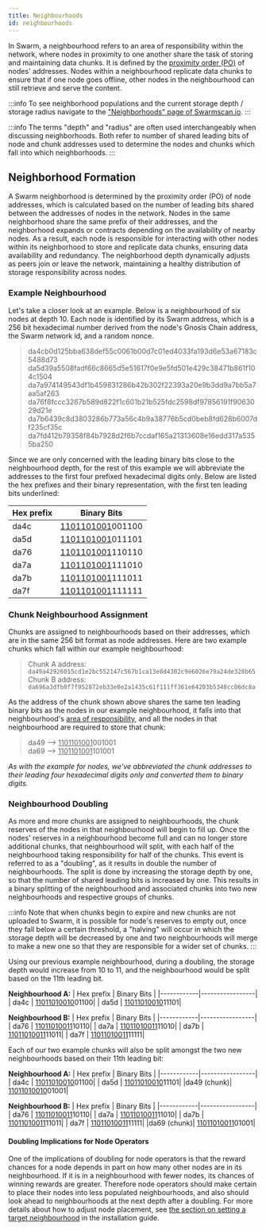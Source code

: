 ```yaml
---
title: Neighbourhoods
id: neighbourhoods
---
```


In Swarm, a neighbourhood refers to an area of responsibility within the network, where nodes in proximity to one another share the task of storing and maintaining data chunks. It is defined by the [proximity order (PO)](/docs/learn/glossary#proximity-order-po) of nodes' addresses. Nodes within a neighbourhood replicate data chunks to ensure that if one node goes offline, other nodes in the neighbourhood can still retrieve and serve the content.


:::info
To see neighborhood populations and the current storage depth / storage radius navigate to the ["Neighborhoods" page of Swarmscan.io](https://swarmscan.io/neighborhoods).
:::

:::info
The terms "depth" and "radius" are often used interchangeably when discussing neighborhoods. Both refer to number of shared leading bits of node and chunk addresses used to determine the nodes and chunks which fall into which neighborhoods.
:::

## Neighborhood Formation

A Swarm neighborhood is determined by the proximity order (PO) of node addresses, which is calculated based on the number of leading bits shared between the addresses of nodes in the network. Nodes in the same neighborhood share the same prefix of their addresses, and the neighborhood expands or contracts depending on the availability of nearby nodes. As a result, each node is responsible for interacting with other nodes within its neighborhood to store and replicate data chunks, ensuring data availability and redundancy. The neighborhood depth dynamically adjusts as peers join or leave the network, maintaining a healthy distribution of storage responsibility across nodes.

### Example Neighbourhood

Let's take a closer look at an example. Below is a neighbourhood of six nodes at depth 10. Each node is identified by its Swarm address, which is a 256 bit hexadecimal number derived from the node's Gnosis Chain address, the Swarm network id, and a random nonce.  

> da4cb0d125bba638def55c0061b00d7c01ed4033fa193d6e53a67183c5488d73
> da5d39a5508fadf66c8665d5e51617f0e9e5fd501e429c38471b861f104c1504
> da7a974149543df1b459831286b42b302f22393a20e9b3dd9a7bb5a7aa5af263
> da76f8fccc3267b589d822f1c601b21b525fdc2598df97856191f9063029d21e
> da7b6439c8d3803286b773a56c4b9a38776b5cd0beb8fd628b6007df235cf35c
> da7fd412b79358f84b7928d2f6b7ccdaf165a21313608e16edd317a5355ba250

Since we are only concerned with the leading binary bits close to the neighbourhood depth, for the rest of this example we will abbreviate the addresses to the first four prefixed hexadecimal digits only. Below are listed the hex prefixes and their binary representation, with the first ten leading bits underlined:

| Hex prefix | Binary Bits     |
|------------|-----------------|
| da4c       | <u>1101101001</u>001100|
| da5d       | <u>1101101001</u>011101|
| da76       | <u>1101101001</u>110110|
| da7a       | <u>1101101001</u>111010|
| da7b       | <u>1101101001</u>111011|
| da7f       | <u>1101101001</u>111111|

### Chunk Neighbourhood Assignment

Chunks are assigned to neighbourhoods based on their addresses, which are in the same 256 bit format as node addresses. Here are two example chunks which fall within our example neighbourhood:

> Chunk A address: `da49a42926015cd1e2bc552147c567b1ca13e8d4302c9e6026e79a24de328b65`   
> Chunk B address: `da696a3dfb0f7f952872eb33e0e2a1435c61f111ff361e64203b5348cc06dc8a`   

As the address of the chunk shown above shares the same ten leading binary bits as the nodes in our example neighbourhood, it falls into that neighbourhood's [area of responsibility](/docs/learn/glossary#2-area-of-responsibility-related-depths), and all the nodes in that neighbourhood are required to store that chunk:

> da49 --> <u>1101101001</u>001001  
> da69 --> <u>1101101001</u>101001 


*As with the example for nodes, we've abbreviated the chunk addresses to their leading four hexadecimal digits only and converted them to binary digits.*

### Neighbourhood Doubling 

As more and more chunks are assigned to neighbourhoods, the chunk reserves of the nodes in that neighbourhood will begin to fill up. Once the nodes' reserves in a neighbourhood become full and can no longer store additional chunks, that neighbourhood will split, with each half of the neighbourhood taking responsibility for half of the chunks. This event is referred to as a "doubling", as it results in double the number of neighbourhoods. The split is done by increasing the storage depth by one, so that the number of shared leading bits is increased by one. This results in a binary splitting of the neighbourhood and associated chunks into two new neighbourhoods and respective groups of chunks.

:::info
Note that when chunks begin to expire and new chunks are not uploaded to Swarm, it is possible for node's reserves to empty out, once they fall below a certain threshold, a "halving" will occur in which the storage depth will be decreased by one and two neighbourhoods will merge to make a new one so that they are responsible for a wider set of chunks.
:::

Using our previous example neighbourhood, during a doubling, the storage depth would increase from 10 to 11, and the neighbourhood would be split based on the 11th leading bit.


**Neighbourhood A:**
| Hex prefix | Binary Bits     |
|------------|-----------------|
| da4c       | <u>11011010010</u>01100|
| da5d       | <u>11011010010</u>11101|


**Neighbourhood B:**
| Hex prefix | Binary Bits     |
|------------|-----------------|
| da76       | <u>11011010011</u>10110|
| da7a       | <u>11011010011</u>11010|
| da7b       | <u>11011010011</u>11011|
| da7f       | <u>11011010011</u>11111|


Each of our two example chunks will also be split amongst the two new neighbourhoods based on their 11th leading bit:


**Neighbourhood A:**
| Hex prefix | Binary Bits     |
|------------|-----------------|
| da4c       | <u>11011010010</u>01100|
| da5d       | <u>11011010010</u>11101|
|da49 (chunk)| <u>11011010010</u>01001|


**Neighbourhood B:**
| Hex prefix | Binary Bits     |
|------------|-----------------|
| da76       | <u>11011010011</u>10110|
| da7a       | <u>11011010011</u>11010|
| da7b       | <u>11011010011</u>11011|
| da7f       | <u>11011010011</u>11111|
|da69 (chunk)| <u>11011010011</u>01001|


#### Doubling Implications for Node Operators

One of the implications of doubling for node operators is that the reward chances for a node depends in part on how many other nodes are in its neighbourhood. If it is in a neighbourhood with fewer nodes, its chances of winning rewards are greater. Therefore node operators should make certain to place their nodes into less populated neighbourhoods, and also should look ahead to neighbourhoods at the next depth after a doubling. For more details about how to adjust node placement, see [the section on setting a target neighbourhood](/docs/bee/installation/install#set-target-neighborhood-optional) in the installation guide.